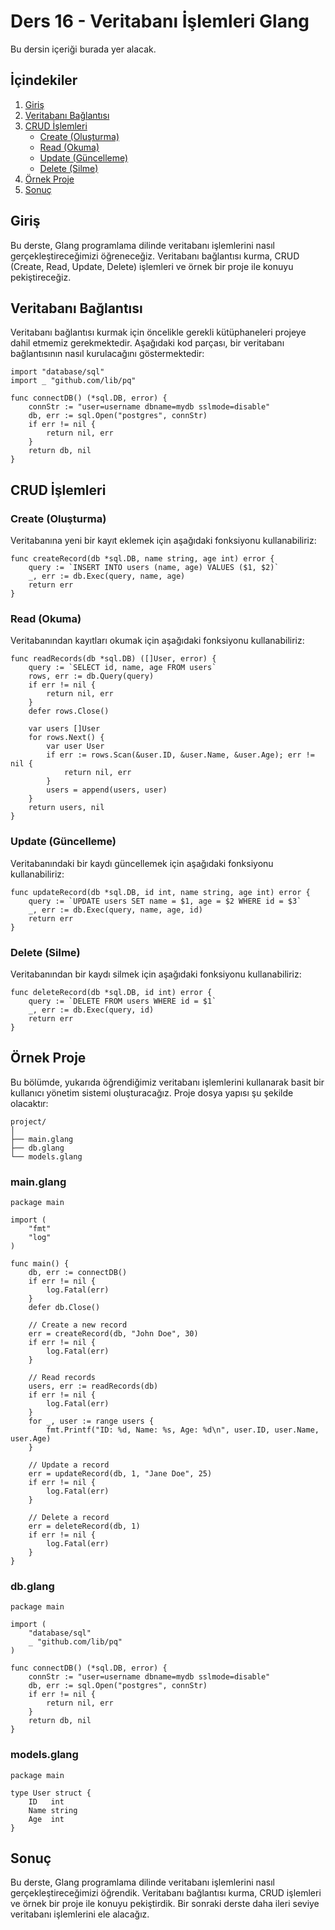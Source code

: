 # Ders 16 - Veritabanı İşlemleri Glang

Bu dersin içeriği burada yer alacak.

## İçindekiler

1. [Giriş](#giriş)
2. [Veritabanı Bağlantısı](#veritabanı-bağlantısı)
3. [CRUD İşlemleri](#crud-işlemleri)
    - [Create (Oluşturma)](#create-oluşturma)
    - [Read (Okuma)](#read-okuma)
    - [Update (Güncelleme)](#update-güncelleme)
    - [Delete (Silme)](#delete-silme)
4. [Örnek Proje](#örnek-proje)
5. [Sonuç](#sonuç)

## Giriş

Bu derste, Glang programlama dilinde veritabanı işlemlerini nasıl gerçekleştireceğimizi öğreneceğiz. Veritabanı bağlantısı kurma, CRUD (Create, Read, Update, Delete) işlemleri ve örnek bir proje ile konuyu pekiştireceğiz.

## Veritabanı Bağlantısı

Veritabanı bağlantısı kurmak için öncelikle gerekli kütüphaneleri projeye dahil etmemiz gerekmektedir. Aşağıdaki kod parçası, bir veritabanı bağlantısının nasıl kurulacağını göstermektedir:

```glang
import "database/sql"
import _ "github.com/lib/pq"

func connectDB() (*sql.DB, error) {
    connStr := "user=username dbname=mydb sslmode=disable"
    db, err := sql.Open("postgres", connStr)
    if err != nil {
        return nil, err
    }
    return db, nil
}
```

## CRUD İşlemleri

### Create (Oluşturma)

Veritabanına yeni bir kayıt eklemek için aşağıdaki fonksiyonu kullanabiliriz:

```glang
func createRecord(db *sql.DB, name string, age int) error {
    query := `INSERT INTO users (name, age) VALUES ($1, $2)`
    _, err := db.Exec(query, name, age)
    return err
}
```

### Read (Okuma)

Veritabanından kayıtları okumak için aşağıdaki fonksiyonu kullanabiliriz:

```glang
func readRecords(db *sql.DB) ([]User, error) {
    query := `SELECT id, name, age FROM users`
    rows, err := db.Query(query)
    if err != nil {
        return nil, err
    }
    defer rows.Close()

    var users []User
    for rows.Next() {
        var user User
        if err := rows.Scan(&user.ID, &user.Name, &user.Age); err != nil {
            return nil, err
        }
        users = append(users, user)
    }
    return users, nil
}
```

### Update (Güncelleme)

Veritabanındaki bir kaydı güncellemek için aşağıdaki fonksiyonu kullanabiliriz:

```glang
func updateRecord(db *sql.DB, id int, name string, age int) error {
    query := `UPDATE users SET name = $1, age = $2 WHERE id = $3`
    _, err := db.Exec(query, name, age, id)
    return err
}
```

### Delete (Silme)

Veritabanından bir kaydı silmek için aşağıdaki fonksiyonu kullanabiliriz:

```glang
func deleteRecord(db *sql.DB, id int) error {
    query := `DELETE FROM users WHERE id = $1`
    _, err := db.Exec(query, id)
    return err
}
```

## Örnek Proje

Bu bölümde, yukarıda öğrendiğimiz veritabanı işlemlerini kullanarak basit bir kullanıcı yönetim sistemi oluşturacağız. Proje dosya yapısı şu şekilde olacaktır:

```
project/
│
├── main.glang
├── db.glang
└── models.glang
```

### main.glang

```glang
package main

import (
    "fmt"
    "log"
)

func main() {
    db, err := connectDB()
    if err != nil {
        log.Fatal(err)
    }
    defer db.Close()

    // Create a new record
    err = createRecord(db, "John Doe", 30)
    if err != nil {
        log.Fatal(err)
    }

    // Read records
    users, err := readRecords(db)
    if err != nil {
        log.Fatal(err)
    }
    for _, user := range users {
        fmt.Printf("ID: %d, Name: %s, Age: %d\n", user.ID, user.Name, user.Age)
    }

    // Update a record
    err = updateRecord(db, 1, "Jane Doe", 25)
    if err != nil {
        log.Fatal(err)
    }

    // Delete a record
    err = deleteRecord(db, 1)
    if err != nil {
        log.Fatal(err)
    }
}
```

### db.glang

```glang
package main

import (
    "database/sql"
    _ "github.com/lib/pq"
)

func connectDB() (*sql.DB, error) {
    connStr := "user=username dbname=mydb sslmode=disable"
    db, err := sql.Open("postgres", connStr)
    if err != nil {
        return nil, err
    }
    return db, nil
}
```

### models.glang

```glang
package main

type User struct {
    ID   int
    Name string
    Age  int
}
```

## Sonuç

Bu derste, Glang programlama dilinde veritabanı işlemlerini nasıl gerçekleştireceğimizi öğrendik. Veritabanı bağlantısı kurma, CRUD işlemleri ve örnek bir proje ile konuyu pekiştirdik. Bir sonraki derste daha ileri seviye veritabanı işlemlerini ele alacağız.
